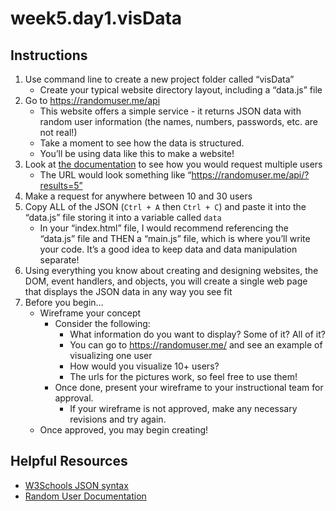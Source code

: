 # week5.day1.visData

## Instructions
1. Use command line to create a new project folder called “visData”
   - Create your typical website directory layout, including a “data.js” file
2. Go to https://randomuser.me/api
   - This website offers a simple service - it returns JSON data with random user information (the names, numbers, passwords, etc. are not real!)
   - Take a moment to see how the data is structured. 
   - You’ll be using data like this to make a website!
3. Look at [the documentation](https://randomuser.me/documentation) to see how you would request multiple users
   - The URL would look something like “https://randomuser.me/api/?results=5”
4. Make a request for anywhere between 10 and 30 users
5. Copy ALL of the JSON (`Ctrl + A` then `Ctrl + C`) and paste it into the “data.js” file storing it into a variable called `data`
   - In your “index.html” file, I would recommend referencing the “data.js” file and THEN a “main.js” file, which is where you’ll write your code. It’s a good idea to keep data and data manipulation separate!
6. Using everything you know about creating and designing websites, the DOM, event handlers, and objects, you will create a single web page that displays the JSON data in any way you see fit
7. Before you begin…
   - Wireframe your concept
     - Consider the following:
       - What information do you want to display? Some of it? All of it?
       - You can go to https://randomuser.me/ and see an example of visualizing one user
       - How would you visualize 10+ users?
       - The urls for the pictures work, so feel free to use them!
     - Once done, present your wireframe to your instructional team for approval.
       - If your wireframe is not approved, make any necessary revisions and try again.
   - Once approved, you may begin creating!

## Helpful Resources
- [W3Schools JSON syntax](https://www.w3schools.com/js/js_json_syntax.asp)
- [Random User Documentation](https://randomuser.me/documentation)
